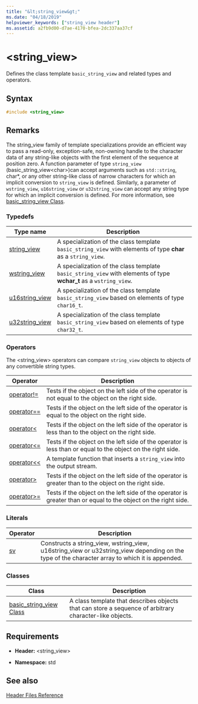 ```yaml
---
title: "&lt;string_view&gt;"
ms.date: "04/18/2019"
helpviewer_keywords: ["string_view header"]
ms.assetid: a2fb9d00-d7ae-4170-bfea-2dc337aa37cf
---
```

# &lt;string_view&gt;

Defines the class template `basic_string_view` and related types and operators. 

## Syntax

```cpp
#include <string_view>
```

## Remarks

The string_view family of template specializations provide an efficient way to pass a read-only, exception-safe, non-owning handle to the character data of any string-like objects with the first element of the sequence at position zero. A function parameter of type `string_view` (basic_string_view\<char>)can accept arguments such as `std::string`, char*, or any other string-like class of narrow characters for which an implicit conversion to `string_view` is defined. Similarly, a parameter of `wstring_view`, `u16string_view` or `u32string_view` can accept any string type for which an implicit conversion is defined. For more information, see [basic_string_view Class](../standard-library/basic-string-view-class.md).

### Typedefs

|Type name|Description|
|-|-|
|[string_view](../standard-library/string-view-typedefs.md#string_view)|A specialization of the class template `basic_string_view` with elements of type **char** as a `string_view`.|
|[wstring_view](../standard-library/string-view-typedefs.md#wstring_view)|A specialization of the class template `basic_string_view` with elements of type **wchar_t** as a `wstring_view`.|
|[u16string_view](../standard-library/string-view-typedefs.md#u16string_view)|A specialization of the class template `basic_string_view` based on elements of type `char16_t`.|
|[u32string_view](../standard-library/string-view-typedefs.md#u32string_view)|A specialization of the class template `basic_string_view` based on elements of type `char32_t`.|

### Operators

The \<string_view> operators can compare `string_view` objects to objects of any convertible string types.

|Operator|Description|
|-|-|
|[operator!=](../standard-library/string-view-operators.md#op_neq)|Tests if the object on the left side of the operator is not equal to the object on the right side.|
|[operator==](../standard-library/string-view-operators.md#op_eq_eq)|Tests if the object on the left side of the operator is equal to the object on the right side.|
|[operator<](../standard-library/string-view-operators.md#op_lt)|Tests if the object on the left side of the operator is less than to the object on the right side.|
|[operator<=](../standard-library/string-view-operators.md#op_lt_eq)|Tests if the object on the left side of the operator is less than or equal to the object on the right side.|
|[operator<\<](../standard-library/string-view-operators.md#op_lt_lt)|A template function that inserts a `string_view` into the output stream.|
|[operator>](../standard-library/string-view-operators.md#op_gt)|Tests if the object on the left side of the operator is greater than to the object on the right side.|
|[operator>=](../standard-library/string-view-operators.md#op_gt_eq)|Tests if the object on the left side of the operator is greater than or equal to the object on the right side.|

### Literals

|Operator|Description|
|-|-|
|[sv](../standard-library/string-view-operators.md#op_sv)|Constructs a string_view, wstring_view, u16string_view or u32string_view depending on the type of the character array to which it is appended.|

### Classes

|Class|Description|
|-|-|
|[basic_string_view Class](../standard-library/basic-string-view-class.md)|A class template that describes objects that can store a sequence of arbitrary character-like objects.|

## Requirements

- **Header:** \<string_view>

- **Namespace:** std

## See also

[Header Files Reference](../standard-library/cpp-standard-library-header-files.md)<br/>
